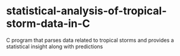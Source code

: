 # statistical-analysis-of-tropical-storm-data-in-C
C program that parses data related to tropical storms and provides a statistical insight along with predictions
